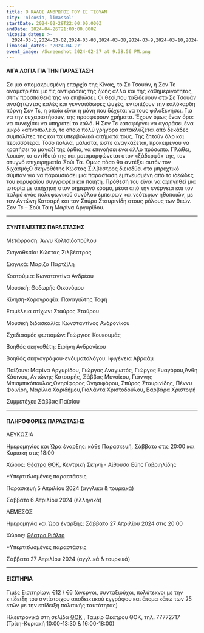 ```yaml
---
title: Ο ΚΑΛΟΣ ΑΝΘΡΩΠΟΣ ΤΟΥ ΣΕ ΤΣΟΥΑΝ
city: 'nicosia, limassol'
startDate: 2024-02-29T22:00:00.000Z
endDate: 2024-04-26T21:00:00.000Z
nicosia_dates: >-
  2024-03-1,2024-03-02,2024-03-03,2024-03-08,2024-03-9,2024-03-10,2024-03-15,2024-03-16,2024-03-17,2024-03-22,2024-03-23,2024-03-24,2024-03-29,2024-03-30,2024-03-31,2024-04-05,2024-04-06,2024-04-07,2024-04-12,2024-04-13,2024-04-14
limassol_dates: '2024-04-27'
event_image: /Screenshot 2024-02-27 at 9.38.56 PM.png
---
```


#### ΛΙΓΑ ΛΟΓΙΑ ΓΙΑ ΤΗΝ ΠΑΡΑΣΤΑΣΗ

Σε μια απομακρυσμένη	επαρχία	της Κίνας, το Σε Τσουάν,	η Σεν Τε αναμετριέται	με τις αντιφάσεις της ζωής αλλά και της καθημερινότητας, στην προσπάθειά της να επιβιώσει. Οι θεοί,που ταξιδεύουν στο Σε Τσουάν αναζητώντας καλές και γενναιόδωρες ψυχές, εντοπίζουν την καλόκαρδη πόρνη Σεν Τε, η οποία είναι η μόνη που δέχεται να τους φιλοξενήσει. Για να την ευχαριστήσουν, της προσφέρουν χρήματα. Έχουν όμως έναν όρο: να συνεχίσει να υπηρετεί το καλό. Η Σεν Τε καταφέρνει να αγοράσει ένα μικρό καπνοπωλείο, το οποίο πολύ γρήγορα κατακλύζεται από δεκάδες συμπολίτες της και τα υπερβολικά αιτήματά τους. Της ζητούν όλο και περισσότερα. Τόσο πολλά, μάλιστα, ώστε αναγκάζεται, προκειμένου να κρατήσει το μαγαζί της όρθιο, να επινοήσει ένα άλλο πρόσωπο. Πλάθει, λοιπόν, το αντίθετό της και μεταμορφώνεται στον «ξάδερφό» της, τον στυγνό επιχειρηματία Σούι Τα. Όμως πόσο θα αντέξει αυτόν τον διχασμό;Ο σκηνοθέτης Κώστας Σιλβέστρος διεισδύει στο μπρεχτικό σύμπαν για να παρουσιάσει μια παράσταση εμπνευσμένη από το ιδεώδες του κορυφαίου συγγραφέα και ποιητή. Πρόθεσή του είναι να αφηγηθεί μια ιστορία με απήχηση στον σημερινό κόσμο, μέσα από την ενέργεια και τον παλμό ενός πολυφωνικού συνόλου έμπειρων και νεότερων ηθοποιών, με τον Αντώνη Κατσαρή και τον Σπύρο Σταυρινίδη στους ρόλους των θεών. Σεν Τε – Σούι Τα η Μαρίνα Αργυρίδου.

***

#### ΣΥΝΤΕΛΕΣΤΕΣ ΠΑΡΑΣΤΑΣΗΣ

Μετάφραση:	Άννυ Κολτσιδοπούλου

Σκηνοθεσία:	Κώστας Σιλβέστρος

Σκηνικά: Μαρίζα Παρτζίλη

Κοστούμια:	Κωνσταντίνα Ανδρέου

Μουσική:	Θοδωρής Οικονόμου

Κίνηση-Χορογραφία:	Παναγιώτης Τοφή

Επιμέλεια στίχων:	Σταύρος Σταύρου

Μουσική διδασκαλία:	Κωνσταντίνος Ανδρονίκου

Σχεδιασμός φωτισμών:	Γεώργιος Κουκουμάς

Βοηθός σκηνοθέτη:	Ειρήνη Ανδρονίκου

Βοηθός σκηνογράφου-ενδυματολόγου:	Ιφιγένεια Αβραάμ

Παίζουν:	Μαρίνα Αργυρίδου, Γιώργος Αναγιωτός, Γιώργος Ευαγόρου,Άνθη Κάσινου, Αντώνης Κατσαρής, Σάββας Μενοίκου, Γιάννης Μπισμπικόπουλος,Ονησίφορος Ονησιφόρου, Σπύρος Σταυρινίδης, Πέννυ Φοινίρη, Μαρίλια Χαριδήμου,Γιολάντα Χριστοδούλου, Βαρβάρα Χριστοφή

Συμμετέχει:	Σάββας Παϊσίου

***

#### ΠΛΗΡΟΦΟΡΙΕΣ ΠΑΡΑΣΤΑΣΗΣ

ΛΕΥΚΩΣΙΑ

Ημερομηνίες και Ώρα έναρξης: κάθε Παρασκευή, Σάββατο στις 20:00 και Κυριακή στις 18:00

Χώρος: [Θέατρο ΘΟΚ](https://www.google.com/maps/place/%CE%98%CE%B5%CE%B1%CF%84%CF%81%CE%B9%CE%BA%CF%8C%CF%82+%CE%9F%CF%81%CE%B3%CE%B1%CE%BD%CE%B9%CF%83%CE%BC%CF%8C%CF%82+%CE%9A%CF%8D%CF%80%CF%81%CE%BF%CF%85,+%CE%98%CE%9F%CE%9A+%7C+Theatre+Organisation+of+Cyprus,+THOC/@35.1472989,33.3426257,14z/data=!4m10!1m2!2m1!1zzrjOtc6xz4TPgc6_IM64zr_Oug!3m6!1s0x14de1756be6f54f3:0xd51f772260b940ce!8m2!3d35.1681606!4d33.35533!15sChPOuM61zrHPhM-Bzr8gzrjOv866IgOIAQGSARdwZXJmb3JtaW5nX2FydHNfdGhlYXRlcuABAA!16s%2Fg%2F11c5rtv7gt?entry=ttu), Κεντρική Σκηνή -	Αίθουσα Εύης Γαβριηλίδης

\*Υπερτιτλισμένες παραστάσεις

Παρασκευή 5 Απριλίου 2024 (αγγλικά & τουρκικά)

Σάββατο 6 Απριλίου 2024 (ελληνικά)

ΛΕΜΕΣΟΣ

Ημερομηνία και Ώρα έναρξης: Σάββατο 27 Απριλίου 2024 στις 20:00

Χώρος: [Θέατρο Ριάλτο](https://www.google.com/maps/place/Rialto+Theatre/@34.6795423,33.0409403,17z/data=!3m1!4b1!4m6!3m5!1s0x14e7331ab1ec9197:0xdf6e42bed1d077b1!8m2!3d34.679538!4d33.0458112!16s%2Fg%2F1xb0n5zr?entry=ttu)

\*Υπερτιτλισμένες παραστάσεις

Σάββατο 27 Απριλίου 2024 (αγγλικά & τουρκικά)

***

#### ΕΙΣΙΤΗΡΙΑ

Τιμές Εισιτηρίων: €12 / €6 (άνεργοι, συνταξιούχοι, πολύτεκνοι με την επίδειξη του αντίστοιχου αποδεικτικού εγγράφου και άτομα κάτω των 25 ετών με την επίδειξη πολιτικής ταυτότητας)

Ηλεκτρονικά στη σελίδα	[ΘΟΚ](https://www.thoc.org.cy/el/events/theGoodPersonofSzechwan) , Ταμείο Θεάτρου ΘΟΚ, τηλ. 77772717 (Τρίτη-Κυριακή 10:00-13:30 & 16:00-18:00)

